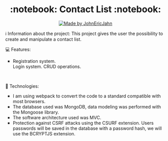 ﻿<h1 align="center"> 
	:notebook: Contact List :notebook:
</h1>

<p align="center">	
  <a href="www.linkedin.com/in/john-eric-jahn">
    <img alt="Made by JohnEricJahn" src="https://img.shields.io/badge/made%20by-JohnEricJahn-brightgreen">
  </a>
</p>

:information_source: Information about the project:
This project gives the user the possibility to create and manipulate a contact list.

:computer: Features:
<ul style="list-style-type:square">
<li>Registration system.</li>
Login system.</li>
CRUD operations.</li>
</ul>

<br>

:rocket: Technologies:
<ul style="list-style-type:square">
<li>I am using webpack to convert the code to a standard compatible with most browsers.</li>
<li>The database used was MongoDB, data modeling was performed with the Mongoose library.</li>
<li>The software architecture used was MVC.</li>
<li>Protection against CSRF attacks using the CSURF extension. Users passwords will be saved in the database with a password hash, we will use the BCRYPTJS extension.</li>
</ul>
